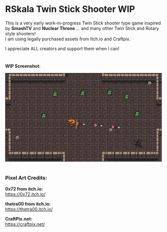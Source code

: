 # RSkala Twin Stick Shooter WIP

This is a very early work-in-progress Twin Stick shooter type game inspired by <b>SmashTV</b> and <b>Nuclear Throne</b> ... and many other Twin Stick and Rotary style shooters!<br>
I am using legally purchased assets from Itch.io and Craftpix.</br>

I appreciate ALL creators and support them when I can!

#
<b>WIP Screenshot</b>:
<!--
<img src="./Screenshots/TwinStickShooter-Prototype-Screenshot-0001.png" width=250 />
-->
<img src="./Screenshots/TwinStickShooter-Prototype-Screenshot-0001.png"/>

#
### Pixel Art Credits:
<b>0x72 from itch.io:</b><br/>
https://0x72.itch.io/

<b>thetra00 from itch.io:</b><br/>
https://thetra00.itch.io/

<b>CraftPix.net:</b><br/>
https://craftpix.net/
#
